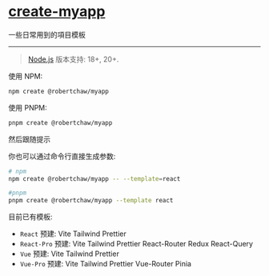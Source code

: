 # [create-myapp](https://github.com/RobertChaw/create-myapp)

一些日常用到的項目模板

--- 

> [Node.js](https://nodejs.org/en/) 版本支持: 18+, 20+.

使用 NPM:

```bash
npm create @robertchaw/myapp
```

使用 PNPM:
```bash
pnpm create @robertchaw/myapp
```
然后跟随提示

你也可以通过命令行直接生成参数:
```bash
# npm
npm create @robertchaw/myapp -- --template=react

#pnpm
pnpm create @robertchaw/myapp --template react
```
目前已有模板:
- `React` 预建: Vite Tailwind Prettier
- `React-Pro` 预建: Vite Tailwind Prettier React-Router Redux React-Query
- `Vue` 预建: Vite Tailwind Prettier
- `Vue-Pro` 预建: Vite Tailwind Prettier Vue-Router Pinia
